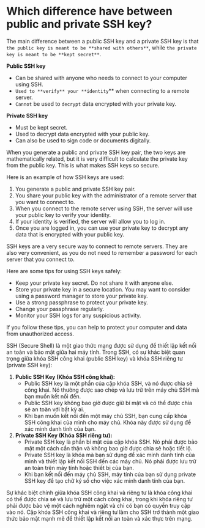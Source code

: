 # Which difference have between public and private SSH key?

The main difference between a public SSH key and a private SSH key is that `the public key is meant to be **shared with others**`, while `the private key is meant to be **kept secret**`.

**Public SSH key**

- Can be shared with anyone who needs to connect to your computer using SSH.
- `Used to **verify** your **identity`** when connecting to a remote server.
- `Cannot` be used to `decrypt` data encrypted with your private key.

**Private SSH key**

- Must be kept secret.
- Used to decrypt data encrypted with your public key.
- Can also be used to sign code or documents digitally.

When you generate a public and private SSH key pair, the two keys are mathematically related, but it is very difficult to calculate the private key from the public key. This is what makes SSH keys so secure.

Here is an example of how SSH keys are used:

1. You generate a public and private SSH key pair.
2. You share your public key with the administrator of a remote server that you want to connect to.
3. When you connect to the remote server using SSH, the server will use your public key to verify your identity.
4. If your identity is verified, the server will allow you to log in.
5. Once you are logged in, you can use your private key to decrypt any data that is encrypted with your public key.

SSH keys are a very secure way to connect to remote servers. They are also very convenient, as you do not need to remember a password for each server that you connect to.

Here are some tips for using SSH keys safely:

- Keep your private key secret. Do not share it with anyone else.
- Store your private key in a secure location. You may want to consider using a password manager to store your private key.
- Use a strong passphrase to protect your private key.
- Change your passphrase regularly.
- Monitor your SSH logs for any suspicious activity.

If you follow these tips, you can help to protect your computer and data from unauthorized access.

SSH (Secure Shell) là một giao thức mạng được sử dụng để thiết lập kết nối an toàn và bảo mật giữa hai máy tính. Trong SSH, có sự khác biệt quan trọng giữa khóa SSH công khai (public SSH key) và khóa SSH riêng tư (private SSH key):

1. **Public SSH Key (Khóa SSH công khai):**
    - Public SSH key là một phần của cặp khóa SSH, và nó được chia sẻ công khai. Nó thường được sao chép và lưu trữ trên máy chủ SSH mà bạn muốn kết nối đến.
    - Public SSH key không bao giờ được giữ bí mật và có thể được chia sẻ an toàn với bất kỳ ai.
    - Khi bạn muốn kết nối đến một máy chủ SSH, bạn cung cấp khóa SSH công khai của mình cho máy chủ. Khóa này được sử dụng để xác minh danh tính của bạn.
2. **Private SSH Key (Khóa SSH riêng tư):**
    - Private SSH key là phần bí mật của cặp khóa SSH. Nó phải được bảo mật một cách cẩn thận và không bao giờ được chia sẻ hoặc tiết lộ.
    - Private SSH key là khóa mà bạn sử dụng để xác minh danh tính của mình và thiết lập kết nối SSH đến các máy chủ. Nó phải được lưu trữ an toàn trên máy tính hoặc thiết bị của bạn.
    - Khi bạn kết nối đến máy chủ SSH, máy tính của bạn sử dụng private SSH key để tạo chữ ký số cho việc xác minh danh tính của bạn.

Sự khác biệt chính giữa khóa SSH công khai và riêng tư là khóa công khai có thể được chia sẻ và lưu trữ một cách công khai, trong khi khóa riêng tư phải được bảo vệ một cách nghiêm ngặt và chỉ có bạn có quyền truy cập vào nó. Cặp khóa SSH công khai và riêng tư làm cho SSH trở thành một giao thức bảo mật mạnh mẽ để thiết lập kết nối an toàn và xác thực trên mạng.